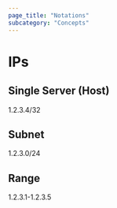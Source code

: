 ```yaml
---
page_title: "Notations"
subcategory: "Concepts"
---
```


# IPs

## Single Server (Host)

1.2.3.4/32

## Subnet

1.2.3.0/24

## Range

1.2.3.1-1.2.3.5





